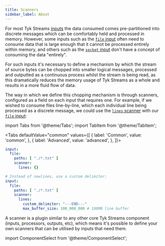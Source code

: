 ```yaml
---
title: Scanners
sidebar_label: About
---
```


For most Tyk Streams [inputs][input.about] the data consumed comes pre-partitioned into discrete messages which can be comfortably held and processed in memory. However, some inputs such as the [`file` input][input.file] often need to consume data that is large enough that it cannot be processed entirely within memory, and others such as the [`socket` input][input.socket] don't have a concept of consuming the data "entirely".

For such inputs it's necessary to define a mechanism by which the stream of source bytes can be chopped into smaller logical messages, processed and outputted as a continuous process whilst the stream is being read, as this dramatically reduces the memory usage of Tyk Streams as a whole and results in a more fluid flow of data.

The way in which we define this chopping mechanism is through scanners, configured as a field on each input that requires one. For example, if we wished to consume files line-by-line, which each individual line being processed as a discrete message, we could use the [`lines` scanner][scanner.lines] with our [`file` input][input.file]:

import Tabs from '@theme/Tabs';
import TabItem from '@theme/TabItem';

<Tabs defaultValue="common" values={[
  { label: 'Common', value: 'common', },
  { label: 'Advanced', value: 'advanced', },
]}>

<TabItem value="common">

```yaml
input:
  file:
    paths: [ "./*.txt" ]
    scanner:
      lines: {}
```

</TabItem>
<TabItem value="advanced">

```yaml
# Instead of newlines, use a custom delimiter:
input:
  file:
    paths: [ "./*.txt" ]
    scanner:
      lines:
        custom_delimiter: "---END---"
        max_buffer_size: 100_000_000 # 100MB line buffer
```

</TabItem>
</Tabs>

A scanner is a plugin similar to any other core Tyk Streams component (inputs, processors, outputs, etc), which means it's possible to define your own scanners that can be utilised by inputs that need them.

import ComponentSelect from '@theme/ComponentSelect';

<ComponentSelect type="scanners" singular="scanner"></ComponentSelect>

[input.about]: /docs/components/inputs/about
[input.file]: /docs/components/inputs/file
[input.socket]: /docs/components/inputs/socket
[scanner.lines]: /docs/components/scanners/lines